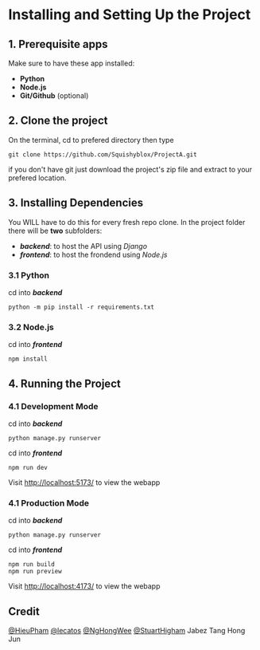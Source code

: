 # Installing and Setting Up the Project
## 1. Prerequisite apps
Make sure to have these app installed:
* **Python**
* **Node.js**
* **Git/Github** (optional)

## 2. Clone the project
On the terminal, cd to prefered directory then type
```shell
git clone https://github.com/Squishyblox/ProjectA.git
```
if you don't have git just download the project's zip file and extract to your prefered location.
## 3. Installing Dependencies
You WILL have to do this for every fresh repo clone.
In the project folder there will be **two** subfolders:
 * ***backend***: to host the API using *Django*
 * ***frontend***: to host the frondend using *Node.js*
### 3.1 Python
cd into ***backend***
```shell
python -m pip install -r requirements.txt
```
### 3.2 Node.js
cd into ***frontend***
```shell
npm install
```
## 4. Running the Project
### 4.1 Development Mode
cd into ***backend***
```shell
python manage.py runserver
```
cd into ***frontend***
```shell
npm run dev
```
Visit [http://localhost:5173/](http://localhost:5173/) to view the webapp
### 4.1 Production Mode
cd into ***backend***
```shell
python manage.py runserver
```
cd into ***frontend***
```shell
npm run build
npm run preview
```
Visit [http://localhost:4173/](http://localhost:4173/) to view the webapp



## Credit 
[@HieuPham](https://github.com/Toidicodedao69)
[@lecatos](https://github.com/lecatos)
[@NgHongWee](https://github.com/Squishyblox)
[@StuartHigham](https://github.com/StuartHigham)
Jabez Tang Hong Jun